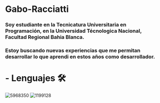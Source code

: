 # Gabo-Racciatti

### Soy estudiante en la Tecnicatura Universitaria en Programación, en la Universidad Técnologica Nacional, Facultad Regional Bahia Blanca.

### Estoy buscando nuevas experiencias que me permitan desarrollar lo que aprendi en estos años como desarrollador.

# - Lenguajes 🛠
![5968350](https://github.com/user-attachments/assets/357b609d-5e42-49d5-940b-ee427c13827c)
![1199128](https://github.com/user-attachments/assets/9da2f9fe-ddb4-4749-a234-968c6b9c8240)


